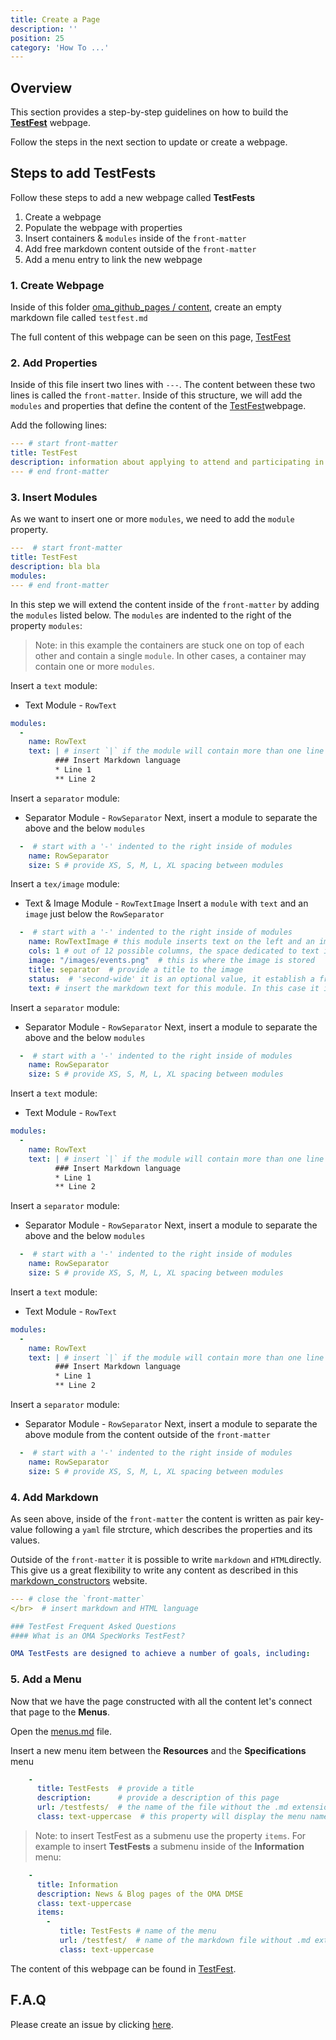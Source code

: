 ```yaml
---
title: Create a Page
description: ''
position: 25
category: 'How To ...'
---
```

## Overview
This section provides a step-by-step guidelines on how to build the [**TestFest**](https://lwm2m.openmobilealliance.org/testfests/) webpage.

Follow the steps in the next section to update or create a webpage.

## Steps to add TestFests
Follow these steps to add a new webpage called **TestFests**

1. Create a webpage
2. Populate the webpage with properties
3. Insert containers & `modules` inside of the `front-matter`
4. Add free markdown content outside of the `front-matter`
4. Add a menu entry to link the new webpage

### 1. Create Webpage
Inside of this folder [oma_github_pages / content](https://github.com/OpenMobileAlliance/oma_github_pages/tree/main/content), create an empty markdown file called `testfest.md`

The full content of this webpage can be seen on this page, [TestFest](https://raw.githubusercontent.com/OpenMobileAlliance/oma_github_pages/main/content/testfests.md)

### 2. Add Properties
Inside of this file insert two lines with `---`. The content between these two lines is called the `front-matter`. Inside of this structure, we will add the `modules` and properties that define the content of the [TestFest](https://raw.githubusercontent.com/OpenMobileAlliance/oma_github_pages/main/content/testfests.md)webpage. 

Add the following lines:

```yml
--- # start front-matter
title: TestFest
description: information about applying to attend and participating in an OMA TestFest
--- # end front-matter
```
### 3. Insert Modules
As we want to insert one or more `modules`, we need to add the `module` property.

```yml
---  # start front-matter
title: TestFest
description: bla bla
modules:
--- # end front-matter
```
In this step we will extend the content inside of the `front-matter` by adding the `modules` listed below. The `modules` are indented to the right of the property `modules`:

> Note: in this example the containers are stuck one on top of each other and  contain a single `module`. In other cases, a container may contain one or more `modules`.

Insert a `text` module:

* Text Module - `RowText`

```yml
modules:
  - 
    name: RowText
    text: | # insert `|` if the module will contain more than one line of markdown text
          ### Insert Markdown language
          * Line 1
          ** Line 2
```
Insert a `separator` module:

* Separator Module - `RowSeparator`
Next, insert a module to separate the above and the below `modules`

```yml
  -  # start with a '-' indented to the right inside of modules
    name: RowSeparator
    size: S # provide XS, S, M, L, XL spacing between modules

```
Insert a `tex/image` module:

* Text & Image Module - `RowTextImage`
Insert a `module` with `text` and an `image` just below the `RowSeparator`

```yml
  -  # start with a '-' indented to the right inside of modules
    name: RowTextImage # this module inserts text on the left and an image on the right
    cols: 1 # out of 12 possible columns, the space dedicated to text is 1
    image: "/images/events.png"  # this is where the image is stored
    title: separator  # provide a title to the image
    status:  # 'second-wide' it is an optional value, it establish a framework around the image
    text: # insert the markdown text for this module. In this case it is empty. This module RowTextImage was used to center the image.
```
Insert a `separator` module:

* Separator Module - `RowSeparator`
Next, insert a module to separate the above and the below `modules`

```yml
  -  # start with a '-' indented to the right inside of modules
    name: RowSeparator
    size: S # provide XS, S, M, L, XL spacing between modules

```
Insert a `text` module:

* Text Module - `RowText`

```yml
modules:
  - 
    name: RowText
    text: | # insert `|` if the module will contain more than one line of markdown text
          ### Insert Markdown language
          * Line 1
          ** Line 2
```
Insert a `separator` module:

* Separator Module - `RowSeparator`
Next, insert a module to separate the above and the below `modules`

```yml
  -  # start with a '-' indented to the right inside of modules
    name: RowSeparator
    size: S # provide XS, S, M, L, XL spacing between modules

```
Insert a `text` module:

* Text Module - `RowText`

```yml
modules:
  - 
    name: RowText
    text: | # insert `|` if the module will contain more than one line of markdown text
          ### Insert Markdown language
          * Line 1
          ** Line 2
```
Insert a `separator` module:

* Separator Module - `RowSeparator`
Next, insert a module to separate the above module from the content outside of the `front-matter`

```yml
  -  # start with a '-' indented to the right inside of modules
    name: RowSeparator
    size: S # provide XS, S, M, L, XL spacing between modules

```
### 4. Add Markdown
As seen above, inside of the `front-matter` the content is written as pair key-value following a `yaml` file strcture, which describes the properties and its values.

Outside of the `front-matter` it is possible to write `markdown` and `HTML`directly. This give us a great flexibility to write any content as described in this [markdown_constructors](https://standards-hub.github.io/markdown_constructors/) website.

```yml
--- # close the `front-matter`
</br>  # insert markdown and HTML language

### TestFest Frequent Asked Questions
#### What is an OMA SpecWorks TestFest?

OMA TestFests are designed to achieve a number of goals, including:

```
### 5. Add a Menu
Now that we have the page constructed with all the content let's connect that page to the **Menus**.

Open the [menus.md](https://github.com/OpenMobileAlliance/oma_github_pages/tree/main/content) file.

Insert a new menu item between the **Resources** and the **Specifications** menu

```yml
    -
      title: TestFests  # provide a title
      description:      # provide a description of this page
      url: /testfests/  # the name of the file without the .md extension
      class: text-uppercase  # this property will display the menu name on uppercase
```
> Note: to insert TestFest as a submenu use the property `items`. For example to insert **TestFests** a submenu inside of the **Information** menu:

```yml
    - 
      title: Information
      description: News & Blog pages of the OMA DMSE
      class: text-uppercase
      items:
        - 
           title: TestFests # name of the menu
           url: /testfest/  # name of the markdown file without .md extension
           class: text-uppercase
```

The content of this webpage can be found in [TestFest](https://raw.githubusercontent.com/OpenMobileAlliance/oma_github_pages/main/content/testfests.md).

## F.A.Q
Please create an issue by clicking [here](https://github.com/OpenMobileAlliance/githubpages-doc-guidelines/issues).
